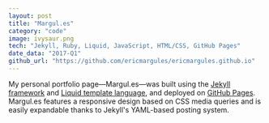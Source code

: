 ```yaml
---
layout: post
title: "Margul.es"
category: "code"
image: ivysaur.png
tech: "Jekyll, Ruby, Liquid, JavaScript, HTML/CSS, GitHub Pages"
date_data: "2017-Q1"
github_url: "https://github.com/ericmargules/ericmargules.github.io" 
---
```


My personal portfolio page—Margul.es—was built using the [Jekyll framework](https://jekyllrb.com) and [Liquid template language](http://shopify.github.io/liquid), and deployed on [GitHub Pages](https://pages.github.com). Margul.es features a responsive design based on CSS media queries and is easily expandable thanks to Jekyll's YAML-based posting system.
